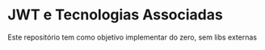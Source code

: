 # JWT e Tecnologias Associadas

Este repositório tem como objetivo implementar do zero, sem libs externas